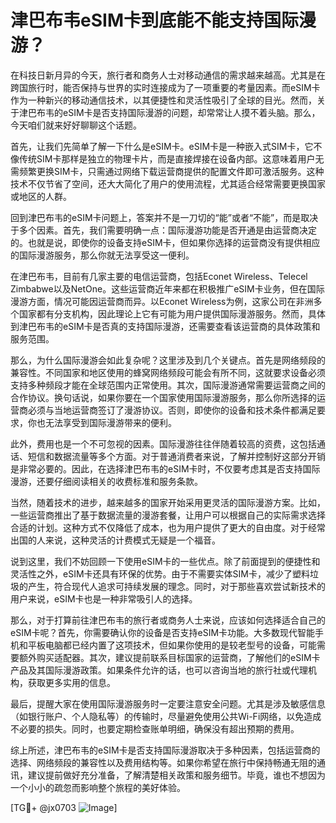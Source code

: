 # 津巴布韦eSIM卡到底能不能支持国际漫游？

在科技日新月异的今天，旅行者和商务人士对移动通信的需求越来越高。尤其是在跨国旅行时，能否保持与世界的实时连接成为了一项重要的考量因素。而eSIM卡作为一种新兴的移动通信技术，以其便捷性和灵活性吸引了全球的目光。然而，关于津巴布韦的eSIM卡是否支持国际漫游的问题，却常常让人摸不着头脑。那么，今天咱们就来好好聊聊这个话题。

首先，让我们先简单了解一下什么是eSIM卡。eSIM卡是一种嵌入式SIM卡，它不像传统SIM卡那样是独立的物理卡片，而是直接焊接在设备内部。这意味着用户无需频繁更换SIM卡，只需通过网络下载运营商提供的配置文件即可激活服务。这种技术不仅节省了空间，还大大简化了用户的使用流程，尤其适合经常需要更换国家或地区的人群。

回到津巴布韦的eSIM卡问题上，答案并不是一刀切的“能”或者“不能”，而是取决于多个因素。首先，我们需要明确一点：国际漫游功能是否开通是由运营商决定的。也就是说，即使你的设备支持eSIM卡，但如果你选择的运营商没有提供相应的国际漫游服务，那么你就无法享受这一便利。

在津巴布韦，目前有几家主要的电信运营商，包括Econet Wireless、Telecel Zimbabwe以及NetOne。这些运营商近年来都在积极推广eSIM卡业务，但在国际漫游方面，情况可能因运营商而异。以Econet Wireless为例，这家公司在非洲多个国家都有分支机构，因此理论上它有可能为用户提供国际漫游服务。然而，具体到津巴布韦的eSIM卡是否真的支持国际漫游，还需要查看该运营商的具体政策和服务范围。

那么，为什么国际漫游会如此复杂呢？这里涉及到几个关键点。首先是网络频段的兼容性。不同国家和地区使用的蜂窝网络频段可能会有所不同，这就要求设备必须支持多种频段才能在全球范围内正常使用。其次，国际漫游通常需要运营商之间的合作协议。换句话说，如果你要在一个国家使用国际漫游服务，那么你所选择的运营商必须与当地运营商签订了漫游协议。否则，即使你的设备和技术条件都满足要求，你也无法享受到国际漫游带来的便利。

此外，费用也是一个不可忽视的因素。国际漫游往往伴随着较高的资费，这包括通话、短信和数据流量等多个方面。对于普通消费者来说，了解并控制好这部分开销是非常必要的。因此，在选择津巴布韦的eSIM卡时，不仅要考虑其是否支持国际漫游，还要仔细阅读相关的收费标准和服务条款。

当然，随着技术的进步，越来越多的国家开始采用更灵活的国际漫游方案。比如，一些运营商推出了基于数据流量的漫游套餐，让用户可以根据自己的实际需求选择合适的计划。这种方式不仅降低了成本，也为用户提供了更大的自由度。对于经常出国的人来说，这种灵活的计费模式无疑是一个福音。

说到这里，我们不妨回顾一下使用eSIM卡的一些优点。除了前面提到的便捷性和灵活性之外，eSIM卡还具有环保的优势。由于不需要实体SIM卡，减少了塑料垃圾的产生，符合现代人追求可持续发展的理念。同时，对于那些喜欢尝试新技术的用户来说，eSIM卡也是一种非常吸引人的选择。

那么，对于打算前往津巴布韦的旅行者或商务人士来说，应该如何选择适合自己的eSIM卡呢？首先，你需要确认你的设备是否支持eSIM卡功能。大多数现代智能手机和平板电脑都已经内置了这项技术，但如果你使用的是较老型号的设备，可能需要额外购买适配器。其次，建议提前联系目标国家的运营商，了解他们的eSIM卡产品及其国际漫游政策。如果条件允许的话，也可以咨询当地的旅行社或代理机构，获取更多实用的信息。

最后，提醒大家在使用国际漫游服务时一定要注意安全问题。尤其是涉及敏感信息（如银行账户、个人隐私等）的传输时，尽量避免使用公共Wi-Fi网络，以免造成不必要的损失。同时，也要定期检查账单明细，确保没有超出预期的费用。

综上所述，津巴布韦的eSIM卡是否支持国际漫游取决于多种因素，包括运营商的选择、网络频段的兼容性以及费用结构等。如果你希望在旅行中保持畅通无阻的通讯，建议提前做好充分准备，了解清楚相关政策和服务细节。毕竟，谁也不想因为一个小小的疏忽而影响整个旅程的美好体验。

[TG💪+ @jx0703 ![Image](https://github.com/user-attachments/assets/dbca1d08-cadb-493c-b0ec-ad6f7a83f270)]